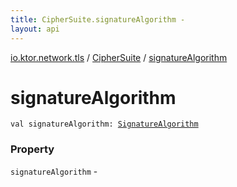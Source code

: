 ```yaml
---
title: CipherSuite.signatureAlgorithm - 
layout: api
---
```


<div class='api-docs-breadcrumbs'><a href="../index.html">io.ktor.network.tls</a> / <a href="index.html">CipherSuite</a> / <a href="./signature-algorithm.html">signatureAlgorithm</a></div>

# signatureAlgorithm

<div class="signature"><code><span class="keyword">val </span><span class="identifier">signatureAlgorithm</span><span class="symbol">: </span><a href="../../io.ktor.network.tls.extensions/-signature-algorithm/index.html"><span class="identifier">SignatureAlgorithm</span></a></code></div>

### Property

<code>signatureAlgorithm</code> - 